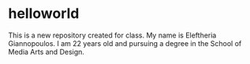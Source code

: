 # helloworld
This is a new repository created for class. 
My name is Eleftheria Giannopoulos.  I am 22 years old and pursuing a degree in the School of Media Arts and Design. 
